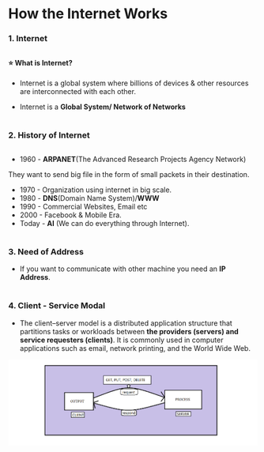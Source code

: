 # How the Internet Works

### 1. Internet

##

<h4>⭐ What is Internet?</h4>

- Internet is a global system where billions of devices & other resources are interconnected with each other.

- Internet is a **Global System/ Network of Networks**

#

### 2. History of Internet

##

- 1960 - **ARPANET**(The Advanced Research Projects Agency Network)

They want to send big file in the form of small packets in their destination.

- 1970 - Organization using internet in big scale.
- 1980 - **DNS**(Domain Name System)/**WWW**
- 1990 - Commercial Websites, Email etc
- 2000 - Facebook & Mobile Era.
- Today - **AI** (We can do everything through Internet).

#

### 3. Need of Address

- If you want to communicate with other machine you need an **IP Address**.

#

### 4. Client - Service Modal

- The client–server model is a distributed application structure that partitions tasks or workloads between **the providers (servers) and service requesters (clients)**. It is commonly used in computer applications such as email, network printing, and the World Wide Web.


<div align="center">
    <img src="./assets/Server%20-%20Client%20Modal.png" width="600" />
</div>